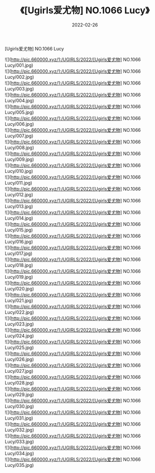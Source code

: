 ﻿---
layout: post
title:  《[Ugirls爱尤物] NO.1066 Lucy》
date:   2022-02-26
img: http://pic.660000.xyz/1:/UGIRLS/2022/[Ugirls爱尤物] NO.1066 Lucy/000.jpg
categories: [美女, 清纯, 唯美]
---

[Ugirls爱尤物] NO.1066 Lucy

 ![](http://pic.660000.xyz/1:/UGIRLS/2022/[Ugirls爱尤物] NO.1066 Lucy/001.jpg) <br>![](http://pic.660000.xyz/1:/UGIRLS/2022/[Ugirls爱尤物] NO.1066 Lucy/002.jpg) <br>![](http://pic.660000.xyz/1:/UGIRLS/2022/[Ugirls爱尤物] NO.1066 Lucy/003.jpg) <br>![](http://pic.660000.xyz/1:/UGIRLS/2022/[Ugirls爱尤物] NO.1066 Lucy/004.jpg) <br>![](http://pic.660000.xyz/1:/UGIRLS/2022/[Ugirls爱尤物] NO.1066 Lucy/005.jpg) <br>![](http://pic.660000.xyz/1:/UGIRLS/2022/[Ugirls爱尤物] NO.1066 Lucy/006.jpg) <br>![](http://pic.660000.xyz/1:/UGIRLS/2022/[Ugirls爱尤物] NO.1066 Lucy/007.jpg) <br>![](http://pic.660000.xyz/1:/UGIRLS/2022/[Ugirls爱尤物] NO.1066 Lucy/008.jpg) <br>![](http://pic.660000.xyz/1:/UGIRLS/2022/[Ugirls爱尤物] NO.1066 Lucy/009.jpg) <br>![](http://pic.660000.xyz/1:/UGIRLS/2022/[Ugirls爱尤物] NO.1066 Lucy/010.jpg) <br>![](http://pic.660000.xyz/1:/UGIRLS/2022/[Ugirls爱尤物] NO.1066 Lucy/011.jpg) <br>![](http://pic.660000.xyz/1:/UGIRLS/2022/[Ugirls爱尤物] NO.1066 Lucy/012.jpg) <br>![](http://pic.660000.xyz/1:/UGIRLS/2022/[Ugirls爱尤物] NO.1066 Lucy/013.jpg) <br>![](http://pic.660000.xyz/1:/UGIRLS/2022/[Ugirls爱尤物] NO.1066 Lucy/014.jpg) <br>![](http://pic.660000.xyz/1:/UGIRLS/2022/[Ugirls爱尤物] NO.1066 Lucy/015.jpg) <br>![](http://pic.660000.xyz/1:/UGIRLS/2022/[Ugirls爱尤物] NO.1066 Lucy/016.jpg) <br>![](http://pic.660000.xyz/1:/UGIRLS/2022/[Ugirls爱尤物] NO.1066 Lucy/017.jpg) <br>![](http://pic.660000.xyz/1:/UGIRLS/2022/[Ugirls爱尤物] NO.1066 Lucy/018.jpg) <br>![](http://pic.660000.xyz/1:/UGIRLS/2022/[Ugirls爱尤物] NO.1066 Lucy/019.jpg) <br>![](http://pic.660000.xyz/1:/UGIRLS/2022/[Ugirls爱尤物] NO.1066 Lucy/020.jpg) <br>![](http://pic.660000.xyz/1:/UGIRLS/2022/[Ugirls爱尤物] NO.1066 Lucy/021.jpg) <br>![](http://pic.660000.xyz/1:/UGIRLS/2022/[Ugirls爱尤物] NO.1066 Lucy/022.jpg) <br>![](http://pic.660000.xyz/1:/UGIRLS/2022/[Ugirls爱尤物] NO.1066 Lucy/023.jpg) <br>![](http://pic.660000.xyz/1:/UGIRLS/2022/[Ugirls爱尤物] NO.1066 Lucy/024.jpg) <br>![](http://pic.660000.xyz/1:/UGIRLS/2022/[Ugirls爱尤物] NO.1066 Lucy/025.jpg) <br>![](http://pic.660000.xyz/1:/UGIRLS/2022/[Ugirls爱尤物] NO.1066 Lucy/026.jpg) <br>![](http://pic.660000.xyz/1:/UGIRLS/2022/[Ugirls爱尤物] NO.1066 Lucy/027.jpg) <br>![](http://pic.660000.xyz/1:/UGIRLS/2022/[Ugirls爱尤物] NO.1066 Lucy/028.jpg) <br>![](http://pic.660000.xyz/1:/UGIRLS/2022/[Ugirls爱尤物] NO.1066 Lucy/029.jpg) <br>![](http://pic.660000.xyz/1:/UGIRLS/2022/[Ugirls爱尤物] NO.1066 Lucy/030.jpg) <br>![](http://pic.660000.xyz/1:/UGIRLS/2022/[Ugirls爱尤物] NO.1066 Lucy/031.jpg) <br>![](http://pic.660000.xyz/1:/UGIRLS/2022/[Ugirls爱尤物] NO.1066 Lucy/032.jpg) <br>![](http://pic.660000.xyz/1:/UGIRLS/2022/[Ugirls爱尤物] NO.1066 Lucy/033.jpg) <br>![](http://pic.660000.xyz/1:/UGIRLS/2022/[Ugirls爱尤物] NO.1066 Lucy/034.jpg) <br>![](http://pic.660000.xyz/1:/UGIRLS/2022/[Ugirls爱尤物] NO.1066 Lucy/035.jpg) <br>